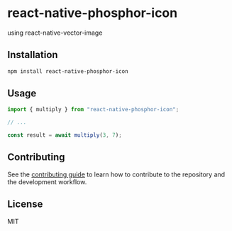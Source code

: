 # react-native-phosphor-icon

using react-native-vector-image

## Installation

```sh
npm install react-native-phosphor-icon
```

## Usage

```js
import { multiply } from "react-native-phosphor-icon";

// ...

const result = await multiply(3, 7);
```

## Contributing

See the [contributing guide](CONTRIBUTING.md) to learn how to contribute to the repository and the development workflow.

## License

MIT
